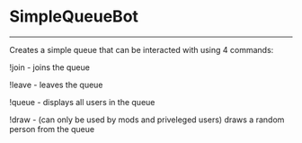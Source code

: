 # SimpleQueueBot
---
Creates a simple queue that can be interacted with using 4 commands:



!join - joins the queue

!leave - leaves the queue

!queue - displays all users in the queue

!draw - (can only be used by mods and priveleged users) draws a random person from the queue
